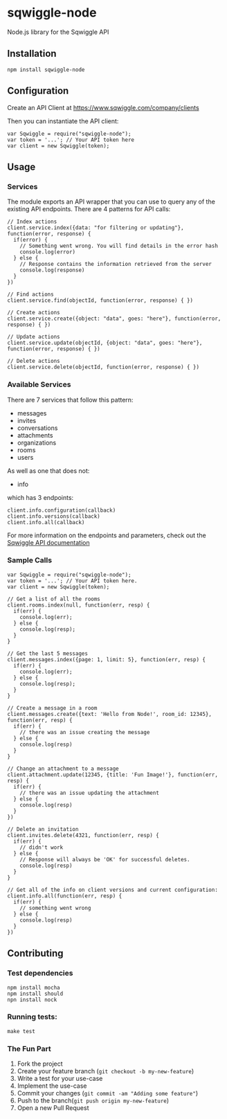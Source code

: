 sqwiggle-node
=============

Node.js library for the Sqwiggle API

## Installation

    npm install sqwiggle-node


## Configuration

Create an API Client at https://www.sqwiggle.com/company/clients

Then you can instantiate the API client:

    var Sqwiggle = require("sqwiggle-node");
    var token = '...'; // Your API token here
    var client = new Sqwiggle(token);


## Usage

### Services

The module exports an API wrapper that you can use to query any of the existing API endpoints. There are 4 patterns for API calls:

    // Index actions
    client.service.index({data: "for filtering or updating"}, function(error, response) {
      if(error) {
        // Something went wrong. You will find details in the error hash
        console.log(error)
      } else {
        // Response contains the information retrieved from the server
        console.log(response)
      }
    })

    // Find actions
    client.service.find(objectId, function(error, response) { })

    // Create actions
    client.service.create({object: "data", goes: "here"}, function(error, response) { })

    // Update actions
    client.service.update(objectId, {object: "data", goes: "here"}, function(error, response) { })

    // Delete actions
    client.service.delete(objectId, function(error, response) { })


### Available Services

There are 7 services that follow this pattern:

- messages
- invites
- conversations
- attachments
- organizations
- rooms
- users

As well as one that does not:

- info

which has 3 endpoints:

    client.info.configuration(callback)
    client.info.versions(callback)
    client.info.all(callback)

For more information on the endpoints and parameters, check out the [Sqwiggle API documentation](https://www.sqwiggle.com/docs)


### Sample Calls

    var Sqwiggle = require("sqwiggle-node");
    var token = '...'; // Your API token here.
    var client = new Sqwiggle(token);

    // Get a list of all the rooms
    client.rooms.index(null, function(err, resp) {
      if(err) {
        console.log(err);
      } else {
        console.log(resp);
      }
    }

    // Get the last 5 messages
    client.messages.index({page: 1, limit: 5}, function(err, resp) {
      if(err) {
        console.log(err);
      } else {
        console.log(resp);
      }
    }

    // Create a message in a room
    client.messages.create({text: 'Hello from Node!', room_id: 12345}, function(err, resp) {
      if(err) {
        // there was an issue creating the message
      } else {
        console.log(resp)
      }
    }

    // Change an attachment to a message
    client.attachment.update(12345, {title: 'Fun Image!'}, function(err, resp) {
      if(err) {
        // there was an issue updating the attachment
      } else {
        console.log(resp)
      }
    })

    // Delete an invitation
    client.invites.delete(4321, function(err, resp) {
      if(err) {
        // didn't work
      } else {
        // Response will always be 'OK' for successful deletes.
        console.log(resp)
      }
    }

    // Get all of the info on client versions and current configuration:
    client.info.all(function(err, resp) {
      if(err) {
        // something went wrong
      } else {
        console.log(resp)
      }
    })





## Contributing

### Test dependencies
    npm install mocha
    npm install should
    npn install nock

### Running tests:
    make test

### The Fun Part
1. Fork the project
1. Create your feature branch (`git checkout -b my-new-feature`)
1. Write a test for your use-case
1. Implement the use-case
1. Commit your changes (`git commit -am "Adding some feature"`)
1. Push to the branch(`git push origin my-new-feature`)
1. Open a new Pull Request

